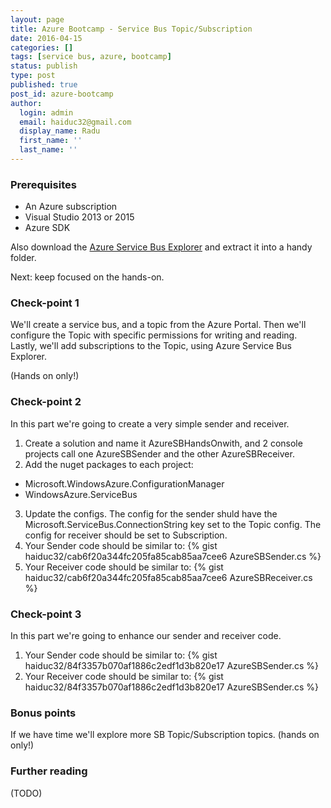 ```yaml
---
layout: page
title: Azure Bootcamp - Service Bus Topic/Subscription
date: 2016-04-15
categories: []
tags: [service bus, azure, bootcamp]
status: publish
type: post
published: true
post_id: azure-bootcamp
author:
  login: admin
  email: haiduc32@gmail.com
  display_name: Radu
  first_name: ''
  last_name: '' 
---
```


### Prerequisites

- An Azure subscription
- Visual Studio 2013 or 2015
- Azure SDK

Also download the [Azure Service Bus Explorer](https://code.msdn.microsoft.com/windowsapps/Service-Bus-Explorer-f2abca5a) and extract it into a handy folder.

Next: keep focused on the hands-on.

### Check-point 1

We'll create a service bus, and a topic from the Azure Portal. Then we'll configure the Topic with specific permissions for writing and reading. Lastly, we'll add subscriptions to the Topic, using Azure Service Bus Explorer.

(Hands on only!)

### Check-point 2

In this part we're going to create a very simple sender and receiver.

1. Create a solution and name it AzureSBHandsOnwith, and 2 console projects call one AzureSBSender and the other AzureSBReceiver.
2. Add the nuget packages to each project:
  - Microsoft.WindowsAzure.ConfigurationManager
  - WindowsAzure.ServiceBus
3. Update the configs. The config for the sender shuld have the Microsoft.ServiceBus.ConnectionString key set to the Topic config. The config for receiver should be set to Subscription.
4. Your Sender code should be similar to:
{% gist haiduc32/cab6f20a344fc205fa85cab85aa7cee6 AzureSBSender.cs %}
5. Your Receiver code should be similar to:
{% gist haiduc32/cab6f20a344fc205fa85cab85aa7cee6 AzureSBReceiver.cs %}

### Check-point 3

In this part we're going to enhance our sender and receiver code.

1. Your Sender code should be similar to:
{% gist haiduc32/84f3357b070af1886c2edf1d3b820e17 AzureSBSender.cs %}
2. Your Receiver code should be similar to:
{% gist haiduc32/84f3357b070af1886c2edf1d3b820e17 AzureSBSender.cs %}

### Bonus points

If we have time we'll explore more SB Topic/Subscription topics. (hands on only!)

### Further reading

(TODO)

